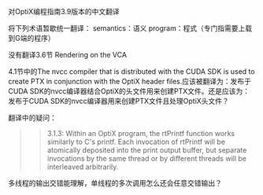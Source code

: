 对OptiX编程指南3.9版本的中文翻译

将下列术语暂歇统一翻译：
semantics：语义
program：程式（专门指需要上载到G端的程序）

没有翻译3.6节 Rendering on the VCA

4.1节中的The nvcc compiler that is distributed with the CUDA SDK is used to
create PTX in conjunction with the OptiX header files.应该被翻译为：发布于CUDA SDK的nvcc编译器结合OptiX的头文件用来创建PTX文件。还是应该为：发布于CUDA SDK的nvcc编译器用来创建PTX文件且处理OptiX头文件？

翻译中的疑问：
>> 3.1.3: Within an OptiX program, the rtPrintf function works similarly to C's
printf. Each invocation of rtPrintf will be atomically deposited into the
print output buffer, but separate invocations by the same thread or by different
threads will be interleaved arbitrarily.

多线程的输出交错能理解，单线程的多次调用怎么还会任意交错输出？
